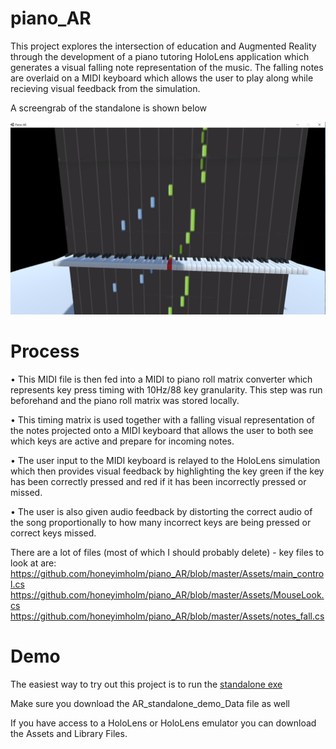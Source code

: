 # piano_AR

This project explores the intersection of education and Augmented Reality through the development of a piano tutoring HoloLens application which generates a visual falling note representation of the music. The falling notes are overlaid on a MIDI keyboard which allows the user to play along while recieving visual feedback from the simulation.

A screengrab of the standalone is shown below

![demo image](https://github.com/honeyimholm/piano_AR/blob/master/piano_AR_screenshot.png)

# Process

• This MIDI file is then fed into a MIDI to piano roll matrix converter which represents key press timing with 10Hz/88 key granularity.
This step was run beforehand and the piano roll matrix was stored locally.

• This timing matrix is used together with a falling visual representation of the notes projected onto a MIDI
keyboard that allows the user to both see which keys are active and prepare for incoming notes. 

• The user input to the MIDI keyboard is relayed to the HoloLens simulation which then provides
visual feedback by highlighting the key green if the key has been correctly pressed and red if it has
been incorrectly pressed or missed.

• The user is also given audio feedback by distorting the correct audio of the song proportionally to
how many incorrect keys are being pressed or correct keys missed. 

There are a lot of files (most of which I should probably delete) - key files to look at are:
https://github.com/honeyimholm/piano_AR/blob/master/Assets/main_control.cs
https://github.com/honeyimholm/piano_AR/blob/master/Assets/MouseLook.cs
https://github.com/honeyimholm/piano_AR/blob/master/Assets/notes_fall.cs




# Demo

The easiest way to try out this project is to run the [standalone exe](https://github.com/honeyimholm/piano_AR/blob/master/AR_standalone_demo.exe)

Make sure you download the AR_standalone_demo_Data file as well

If you have access to a HoloLens or HoloLens emulator you can download the Assets and Library Files. 
